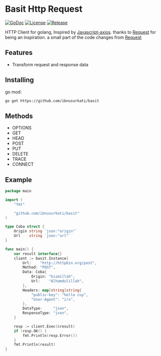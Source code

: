 # Basit Http Request

[![GoDoc](https://godoc.org/github.com/ibnusurkati/timeformat?status.svg)](https://pkg.go.dev/github.com/ibnusurkati/timeformat?tab=doc)
[![License](https://img.shields.io/github/license/ibnusurkati/timeformat?style=plastic)](https://github.com/ibnusurkati/timeformat/blob/master/LICENSE)
[![Release](https://img.shields.io/github/release/ibnusurkati/timeformat.svg?style=flat-square)](https://github.com/ibnusurkati/timeformat/releases)


HTTP Client for golang, Inspired by [Javascript-axios](https://github.com/axios/axios). thanks to [Request](https://github.com/monaco-io/request) for being an inspiration. a small part of the code changes from [Request](https://github.com/monaco-io/request)

## Features
- Transform request and response data

## Installing

go mod:

```bash
go get https://github.com/ibnusurkati/basit
```

## Methods

- OPTIONS
- GET
- HEAD
- POST
- PUT
- DELETE
- TRACE
- CONNECT

## Example

```go
package main

import (
	"fmt"

	"github.com/ibnusurkati/basit"
)

type Coba struct {
	Origin string `json:"origin"`
	Url    string `json:"url"`
}

func main() {
	var result interface{}
	client := basit.Instance{
		Url:    "http://httpbin.org/post",
		Method: "POST",
		Data: Coba{
			Origin: "bismillah",
			Url:    "Alhamdulillah",
		},
		Headers: map[string]string{
			"public-key": "hello cuy",
			"User-Agent": "irx",
		},
		DataType:     "json",
		ResponseType: "json",
	}

	resp := client.Exec(&result)
	if !resp.OK() {
		fmt.Println(resp.Error())
	}
	fmt.Println(result)
}
```